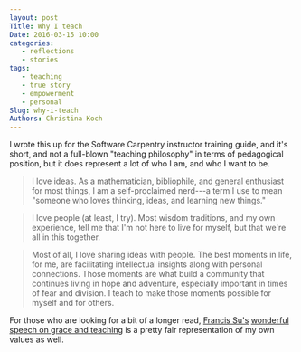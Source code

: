 ```yaml
---
layout: post
Title: Why I teach
Date: 2016-03-15 10:00
categories: 
   - reflections
   - stories
tags: 
   - teaching
   - true story
   - empowerment
   - personal
Slug: why-i-teach
Authors: Christina Koch
---
```


I wrote this up for the Software Carpentry instructor training guide, 
and it's short, and not a full-blown "teaching philosophy" in terms of 
pedagogical position, but it does represent a lot of who I am, and who 
I want to be.  

> I love ideas. As a mathematician, bibliophile, and general enthusiast
for most things, I am a self-proclaimed nerd---a term I use to mean
"someone who loves thinking, ideas, and learning new things."

> I love people (at least, I try). Most wisdom traditions, and my own
experience, tell me that I'm not here to live for myself, but that we're
all in this together.

> Most of all, I love sharing ideas with people. The best moments in life,
for me, are facilitating intellectual insights along with personal
connections. Those moments are what build a community that continues
living in hope and adventure, especially important in times of fear and
division. I teach to make those moments possible for myself and for
others. 

For those who are looking for a bit of a longer read, [Francis Su's](https://www.math.hmc.edu/~su/)
[wonderful speech on grace and teaching](http://mathyawp.blogspot.com/2013/01/the-lesson-of-grace-in-teaching.html) is 
a pretty fair representation of my own values as well.  
